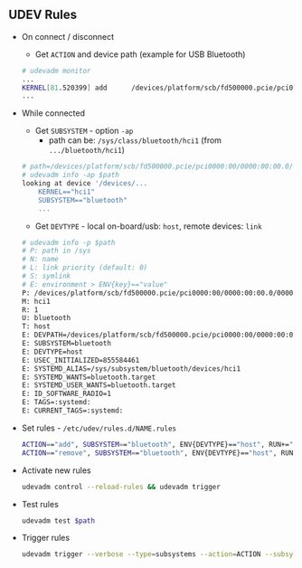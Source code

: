 UDEV Rules
---

- On connect / disconnect
 	- Get `ACTION` and device path (example for USB Bluetooth)
	```sh
	# udevadm monitor
	...
	KERNEL[81.520399] add      /devices/platform/scb/fd500000.pcie/pci0000:00/0000:00:00.0/0000:01:00.0/usb1/1-1/1-1.3/1-1.3:1.0/bluetooth/hci1 (bluetooth)
	...
	```

- While connected 
	- Get `SUBSYSTEM` - option `-ap`
		- path can be: `/sys/class/bluetooth/hci1` (from `.../bluetooth/hci1`)
	```sh
	# path=/devices/platform/scb/fd500000.pcie/pci0000:00/0000:00:00.0/0000:01:00.0/usb1/1-1/1-1.3/1-1.3:1.0/bluetooth/hci1
	# udevadm info -ap $path
	looking at device '/devices/...
		KERNEL=="hci1"
		SUBSYSTEM=="bluetooth"
		...
	```
	- Get `DEVTYPE` - local on-board/usb: `host`, remote devices: `link`
	```sh
	# udevadm info -p $path
	# P: path in /sys
	# N: name
	# L: link priority (default: 0)
	# S: symlink
	# E: environment > ENV{key}=="value"
	P: /devices/platform/scb/fd500000.pcie/pci0000:00/0000:00:00.0/0000:01:00.0/usb1/1-1/1-1.3/1-1.3:1.0/bluetooth/hci1
	M: hci1
	R: 1
	U: bluetooth
	T: host
	E: DEVPATH=/devices/platform/scb/fd500000.pcie/pci0000:00/0000:00:00.0/0000:01:00.0/usb1/1-1/1-1.3/1-1.3:1.0/bluetooth/hci1
	E: SUBSYSTEM=bluetooth
	E: DEVTYPE=host
	E: USEC_INITIALIZED=855584461
	E: SYSTEMD_ALIAS=/sys/subsystem/bluetooth/devices/hci1
	E: SYSTEMD_WANTS=bluetooth.target
	E: SYSTEMD_USER_WANTS=bluetooth.target
	E: ID_SOFTWARE_RADIO=1
	E: TAGS=:systemd:
	E: CURRENT_TAGS=:systemd:
	```
- Set rules - `/etc/udev/rules.d/NAME.rules`
	```sh
	ACTION=="add", SUBSYSTEM=="bluetooth", ENV{DEVTYPE}=="host", RUN+="/srv/http/bash/bluetoothcommand.sh Ready"
	ACTION=="remove", SUBSYSTEM=="bluetooth", ENV{DEVTYPE}=="host", RUN+="/srv/http/bash/bluetoothcommand.sh Removed"
	```
- Activate new rules
	```sh
	udevadm control --reload-rules && udevadm trigger
	```
- Test rules
	```sh
	udevadm test $path
	```
- Trigger rules
	```sh
	udevadm trigger --verbose --type=subsystems --action=ACTION --subsystem-match=TYPE --attr-match="idVendor=ID"
	```
